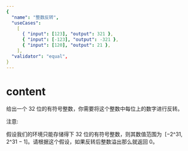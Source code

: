 ```yaml
---
{
  "name": "整数反转",
  "useCases":
    [
      { "input": [123], "output": 321 },
      { "input": [-123], "output": -321 },
      { "input": [120], "output": 21 },
    ],
  "validator": "equal",
}
---
```


# content

给出一个 32 位的有符号整数，你需要将这个整数中每位上的数字进行反转。

注意:

假设我们的环境只能存储得下 32 位的有符号整数，则其数值范围为  [−2^31,  2^31 − 1]。请根据这个假设，如果反转后整数溢出那么就返回 0。
